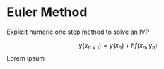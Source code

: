 <!---
odes "numerical methods" ivp "explicit method" "euler method"
--->
# Euler Method
Explicit numeric one step method to solve an IVP

$$
y(x_{n+1}) = y(x_n) + hf(x_n,y_n)
$$
Lorem ipsum